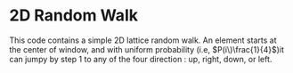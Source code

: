 # 2D Random Walk 

This code contains a simple 2D lattice random walk. An element starts at the center of window, and with uniform probability (i.e, $P(i\)\frac{1}{4}$)it can jumpy by step $1$ to any of the four direction : up, right, down, or left.  